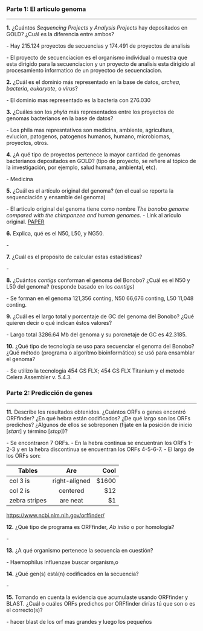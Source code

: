 ### Parte 1: El artículo genoma

---

**1.** ¿Cuántos _Sequencing Projects_ y _Analysis Projects_ hay depositados en GOLD? ¿Cuál es la diferencia entre ambos?

*-* Hay 215.124 proyectos de secuencias y 174.491 de proyectos de analisis

*-* El proyecto de secuenciacion es el organismo individual o muestra que esta dirigido para la secuenciacion y un proyecto de analisis esta dirigido al procesamiento informatico de un proyectoo de secuenciacion.

**2.** ¿Cuál es el dominio más representado en la base de datos, _archea_, _bacteria_, _eukaryote_, o _virus_?

*-* El dominio mas representado es la bacteria con 276.030

**3.** ¿Cuáles son los _phyla_ más representados entre los proyectos de genomas bacterianos en la base de datos?

*-* Los phila mas represntativos son medicina, ambiente, agricultura, evlucion, patogenos, patogenos humanos, humano, microbiomas, proyectos, otros.

**4.** ¿A qué tipo de proyectos pertenece la mayor cantidad de genomas bacterianos depositados en GOLD? (tipo de proyecto, se refiere al tópico de la investigación, por ejemplo, salud humana, ambiental, etc).

*-* Medicina 

**5.** ¿Cuál es el artículo original del genoma? (en el cual se reporta la sequenciación y ensamble del genoma)

*-* El articulo original del genoma  tiene como nombre *The bonobo genome compared with the chimpanzee and human genomes*.
*-* Link al ariculo original. [PAPER](https://www.ncbi.nlm.nih.gov/pubmed/22722832) 

**6.** Explica, qué es el N50, L50, y NG50.

*-* 

**7.** ¿Cuál es el propósito de calcular estas estadísticas?

*-*

**8.** ¿Cuántos _contigs_ conforman el genoma del Bonobo? ¿Cuál es el N50 y L50 del genoma? (responde basado en los _contigs_)

*-* Se forman en el genoma 121,356 conting, N50 66,676 conting, L50 11,048 conting.

**9.** ¿Cuál es el largo total y porcentaje de GC del genoma del Bonobo? ¿Qué quieren decir o qué indican éstos valores?

*-* Largo total 3286.64 Mb del genoma y su porcnetaje de GC es  42.3185.

**10.** ¿Qué tipo de tecnología se uso para secuenciar el genoma del Bonobo? ¿Qué método (programa o algorítmo bioinformático) se usó para ensamblar el genoma?

*-* Se utilizo la tecnologia 454 GS FLX; 454 GS FLX Titanium y el metodo Celera Assembler v. 5.4.3.

### Parte 2: Predicción de genes

---

**11.** Describe los resultados obtenidos. ¿Cuántos ORFs o genes encontró ORFfinder? ¿En qué hebra están codificados? ¿De qué largo son los ORFs predichos? ¿Algunos de ellos se sobreponen (fíjate en la posición de inicio [_start_] y término [_stop_])? 

*-* Se encontraron 7 ORFs.
*-* En la hebra continua se encuentran los ORFs 1-2-3 y en la hebra discontinua se encuentran los ORFs 4-5-6-7.
*-* El largo de los ORFs son:

| Tables        | Are           | Cool  |
| ------------- |:-------------:| -----:|
| col 3 is      | right-aligned | $1600 |
| col 2 is      | centered      |   $12 |
| zebra stripes | are neat      |    $1 |

https://www.ncbi.nlm.nih.gov/orffinder/

**12.** ¿Qué tipo de programa es ORFfinder, _Ab initio_ o por homología?

*-*

**13.** ¿A qué organismo pertenece la secuencia en cuestión?

*-* Haemophilus influenzae  buscar organism,o

**14.** ¿Qué gen(s) está(n) codificados en la secuencia?

*-*

**15.** Tomando en cuenta la evidencia que acumulaste usando ORFfinder y BLAST. ¿Cuál o cuáles ORFs predichos por ORFfinder dirías tú que son o es el correcto(s)?

*-*
hacer blast de los orf mas grandes y luego los pequeños 
